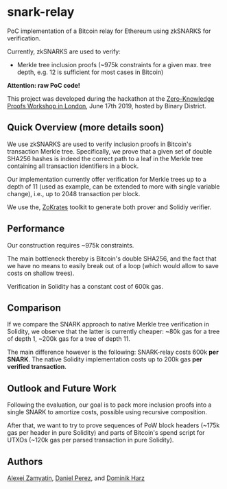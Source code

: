 # snark-relay

PoC implementation of a Bitcoin relay for Ethereum using zkSNARKS for verification.

Currently, zkSNARKS are used to verify:
- Merkle tree inclusion proofs (~975k constraints for a given max. tree depth, e.g. 12 is sufficient for most cases in Bitcoin)

**Attention: raw PoC code!**

This project was developed during the hackathon at the <a href="https://binarydistrict.com/events/workshop/development/zero-knowledge-proofs-workshop" target="__blank">Zero-Knowledge Proofs Workshop in London<a/>, June 17th 2019, hosted by Binary District.


## Quick Overview (more details soon)

We use zkSNARKS are used to verify inclusion proofs in Bitcoin's transaction Merkle tree. 
Specifically, we prove that a given set of double SHA256 hashes is indeed the correct path to a leaf in the Merkle tree containing all transaction identifiers in a block.

Our implementation currently offer verification for Merkle trees up to a depth of 11 (used as example, can be extended to more with single variable change), i.e., up to 2048 transaction per block.

We use the, <a href="https://github.com/Zokrates/ZoKrates" target="__blank">ZoKrates</a> toolkit to generate both prover and Solidiy verifier.

## Performance 

Our construction requires ~975k constraints.

The main bottleneck thereby is Bitcoin's double SHA256, and the fact that we have no means to easily break out of a loop (which would allow to save costs on shallow trees).

Verification in Solidity has a constant cost of 600k gas.


## Comparison
If we compare the SNARK approach to native Merkle tree verification in Solidity, we observe that the latter is currently cheaper: ~80k gas for a tree of depth 1, ~200k gas for a tree of depth 11. 

The main difference however is the following: SNARK-relay costs 600k <b>per SNARK</b>. The native Solidity implementation costs up to 200k gas <b>per verified transaction</b>.

## Outlook and Future Work
Following the evaluation, our goal is to pack more inclusion proofs into a single SNARK to amortize costs, possible using recursive composition.

After that, we want to try to prove sequences of PoW block headers (~175k gas per header in pure Solidity) and parts of Bitcoin's spend script for UTXOs (~120k gas per parsed transaction in pure Solidity).

## Authors
<a href="https://www.alexeizamyatin.me/" target="__blank">Alexei Zamyatin</a>,
<a href="https://daniel.perez.sh/" target="__blank">Daniel Perez</a>, and
<a href="https://dominikharz.me/" target="__blank">Dominik Harz</a>



